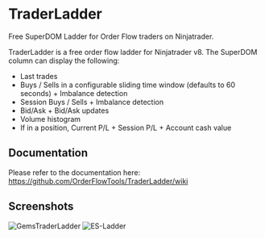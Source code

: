 # TraderLadder
Free SuperDOM Ladder for Order Flow traders on Ninjatrader.

TraderLadder is a free order flow ladder for Ninjatrader v8. The SuperDOM column can display the following:

- Last trades
- Buys / Sells in a configurable sliding time window (defaults to 60 seconds) + Imbalance detection
- Session Buys / Sells + Imbalance detection
- Bid/Ask + Bid/Ask updates
- Volume histogram
- If in a position, Current P/L + Session P/L + Account cash value

## Documentation
Please refer to the documentation here: https://github.com/OrderFlowTools/TraderLadder/wiki

## Screenshots
![GemsTraderLadder](https://user-images.githubusercontent.com/25984676/146658180-d1aef8cb-f6c0-4949-8427-72a0917a6108.png)
![ES-Ladder](https://user-images.githubusercontent.com/25984676/146658334-0590dbe4-3a44-407b-8f72-c951f9f9d91c.PNG)
